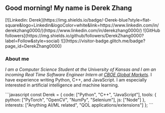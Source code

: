 <h2>Good morning! My name is Derek Zhang</h2>
[![Linkedin: Derek](https://img.shields.io/badge/-Derek-blue?style=flat-square&logo=Linkedin&logoColor=white&link=https://www.linkedin.com/in/derekzhang0000/)(https://www.linkedin.com/in/derekzhang0000/)
![GitHub followers](https://img.shields.io/github/followers/DerekZhang0000?label=Follow&style=social)
![](https://visitor-badge.glitch.me/badge?page_id=DerekZhang0000)
<h3>About me</h3>
<p><em>I am a Computer Science Student at the University of Kansas and I am an incoming Real Time Software Engineer Intern at <a href="https://www.cboe.com/"> CBOE Global Markets</a></em>. I have experience writing Python, C++, and JavaScript. I am especially interested in artificial intelligence and machine learning.</p>
```javascript
const Derek = {
    code: ["Python", "C++", "JavaScript"],
    tools: {
        python: ["PyTorch", "OpenCV", "NumPy", "Selenium"],
        js: ["Node"]
    },
    interests: ["Anything AI/ML related", "QOL applications/extensions"]
};
```
